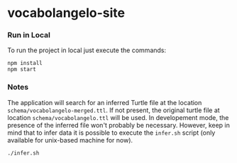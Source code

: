 # vocabolangelo-site

### Run in Local

To run the project in local just execute the commands:

```console
npm install
npm start
```

### Notes
The application will search for an inferred Turtle file at the location `schema/vocabolangelo-merged.ttl`. If not
present, the original turtle file at location `schema/vocabolangelo.ttl` will be used.
In developement mode, the presence of the inferred file won't probably be necessary. However, keep in mind that to infer
data it is possible to execute the `infer.sh` script (only available for unix-based machine for now).

```console
./infer.sh
```
